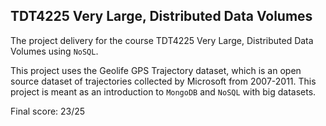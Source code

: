 ## TDT4225 Very Large, Distributed Data Volumes

The project delivery for the course TDT4225 Very Large, Distributed Data Volumes using ```NoSQL```.

This project uses the Geolife GPS Trajectory dataset, which is an open source dataset of trajectories collected by Microsoft from
2007-2011. This project is meant as an introduction to ```MongoDB``` and ```NoSQL``` with big datasets.

Final score: 23/25
